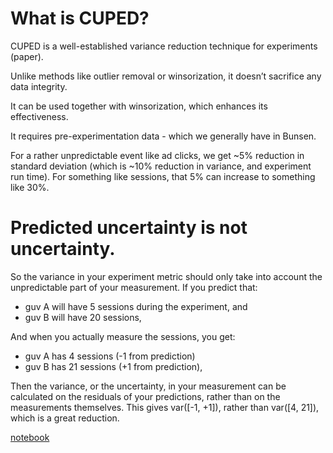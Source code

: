# What is CUPED?

CUPED is a well-established variance reduction technique for experiments (paper).

Unlike methods like outlier removal or winsorization, it doesn’t sacrifice any data integrity.

It can be used together with winsorization, which enhances its effectiveness.

It requires pre-experimentation data - which we generally have in Bunsen.

For a rather unpredictable event like ad clicks, we get ~5% reduction in standard deviation (which is ~10% reduction in variance, and experiment run time). For something like sessions, that 5% can increase to something like 30%.



# Predicted uncertainty is not uncertainty. 

So the variance in your experiment metric should only take into account the unpredictable part of your measurement. If you predict that:
- guv A will have 5 sessions during the experiment, and 
- guv B will have 20 sessions,

And when you actually measure the sessions, you get:
- guv A has 4 sessions (-1 from prediction)
- guv B has 21 sessions (+1 from prediction),

Then the variance, or the uncertainty, in your measurement can be calculated on the residuals of your predictions, rather than on the measurements themselves. This gives var([-1, +1]), rather than var([4, 21]), which is a great reduction.

[notebook](https://drive.google.com/file/d/1YYSY9IgZzkp8q9U2ujPc2wuSRVtlgcqq/view?usp=drive_link)
